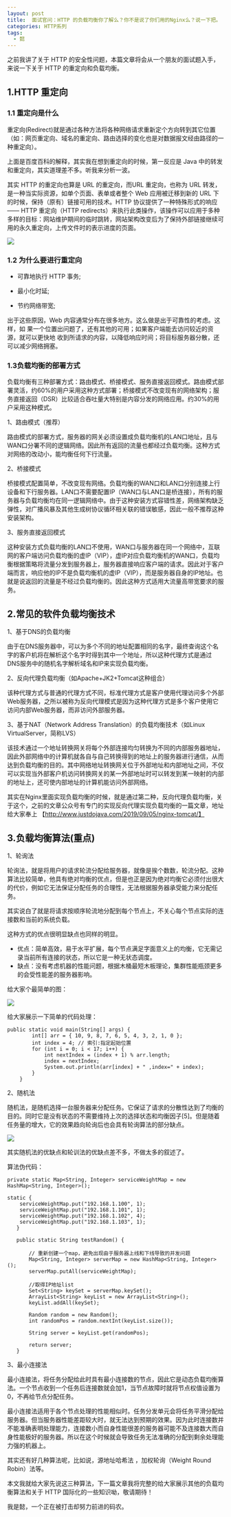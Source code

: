 ```yaml
---
layout: post
title:  面试官问：HTTP 的负载均衡你了解么？你不是说了你们用的Nginx么？说一下把。
categories: HTTP系列
tags:
  - 懿
---
```


之前我讲了关于 HTTP 的安全性问题，本篇文章将会从一个朋友的面试题入手，来说一下关于 HTTP 的重定向和负载均衡。
<!--more-->

## 1.HTTP 重定向

### 1.1 重定向是什么

重定向(Redirect)就是通过各种方法将各种网络请求重新定个方向转到其它位置（如：网页重定向、域名的重定向、路由选择的变化也是对数据报文经由路径的一种重定向）。

上面是百度百科的解释，其实我在想到重定向的时候，第一反应是 Java 中的转发和重定向，其实道理差不多。听我来分析一波。

其实 HTTP 的重定向也算是 URL 的重定向，而URL 重定向，也称为 URL 转发，是一种当实际资源，如单个页面、表单或者整个 Web 应用被迁移到新的 URL 下的时候，保持（原有）链接可用的技术。HTTP 协议提供了一种特殊形式的响应—— HTTP 重定向（HTTP redirects）来执行此类操作，该操作可以应用于多种多样的目标：网站维护期间的临时跳转，网站架构改变后为了保持外部链接继续可用的永久重定向，上传文件时的表示进度的页面。

![](http://www.justdojava.com/assets/images/2019/java/image_yi/12_08/1.jpg)

### 1.2 为什么要进行重定向

- 可靠地执行 HTTP 事务;

- 最小化时延;

- 节约网络带宽;

出于这些原因，Web 内容通常分布在很多地方。这么做是出于可靠性的考虑。这样，如 果一个位置出问题了，还有其他的可用；如果客户端能去访问较近的资源，就可以更快地 收到所请求的内容，以降低响应时间；将目标服务器分散，还可以减少网络拥塞。

### 1.3负载均衡的部署方式

负载均衡有三种部署方式：路由模式、桥接模式、服务直接返回模式。路由模式部署灵活，约60%的用户采用这种方式部署；桥接模式不改变现有的网络架构；服务直接返回（DSR）比较适合吞吐量大特别是内容分发的网络应用。约30%的用户采用这种模式。

1、路由模式（推荐）

路由模式的部署方式，服务器的网关必须设置成负载均衡机的LAN口地址，且与WAN口分署不同的逻辑网络。因此所有返回的流量也都经过负载均衡。这种方式对网络的改动小，能均衡任何下行流量。

2、桥接模式

桥接模式配置简单，不改变现有网络。负载均衡的WAN口和LAN口分别连接上行设备和下行服务器。LAN口不需要配置IP（WAN口与LAN口是桥连接），所有的服务器与负载均衡均在同一逻辑网络中。由于这种安装方式容错性差，网络架构缺乏弹性，对广播风暴及其他生成树协议循环相关联的错误敏感，因此一般不推荐这种安装架构。

3、服务直接返回模式

这种安装方式负载均衡的LAN口不使用，WAN口与服务器在同一个网络中，互联网的客户端访问负载均衡的虚IP（VIP），虚IP对应负载均衡机的WAN口，负载均衡根据策略将流量分发到服务器上，服务器直接响应客户端的请求。因此对于客户端而言，响应他的IP不是负载均衡机的虚IP（VIP），而是服务器自身的IP地址。也就是说返回的流量是不经过负载均衡的。因此这种方式适用大流量高带宽要求的服务。

## 2.常见的软件负载均衡技术

1、基于DNS的负载均衡

由于在DNS服务器中，可以为多个不同的地址配置相同的名字，最终查询这个名字的客户机将在解析这个名字时得到其中一个地址，所以这种代理方式是通过DNS服务中的随机名字解析域名和IP来实现负载均衡。

2、反向代理负载均衡（如Apache+JK2+Tomcat这种组合）

该种代理方式与普通的代理方式不同，标准代理方式是客户使用代理访问多个外部Web服务器，之所以被称为反向代理模式是因为这种代理方式是多个客户使用它访问内部Web服务器，而非访问外部服务器。

3、基于NAT（Network Address Translation）的负载均衡技术（如Linux VirtualServer，简称LVS）

该技术通过一个地址转换网关将每个外部连接均匀转换为不同的内部服务器地址，因此外部网络中的计算机就各自与自己转换得到的地址上的服务器进行通信，从而达到负载均衡的目的。其中网络地址转换网关位于外部地址和内部地址之间，不仅可以实现当外部客户机访问转换网关的某一外部地址时可以转发到某一映射的内部的地址上，还可使内部地址的计算机能访问外部网络。

其实在Nginx里面实现负载均衡的时候，就是通过第二种，反向代理负载均衡，关于这个，之前的文章公众号有专门的实现反向代理实现负载均衡的一篇文章，地址给大家奉上 【http://www.justdojava.com/2019/09/05/nginx-tomcat/】

## 3.负载均衡算法(重点)

1、轮询法

轮询法，就是将用户的请求轮流分配给服务器，就像是挨个数数，轮流分配。这种算法比较简单，他具有绝对均衡的优点，但是也正是因为绝对均衡它必须付出很大的代价，例如它无法保证分配任务的合理性，无法根据服务器承受能力来分配任务。

其实说白了就是将请求按顺序轮流地分配到每个节点上，不关心每个节点实际的连接数和当前的系统负载。

这种方式的优点很明显缺点也同样的明显。

- 优点：简单高效，易于水平扩展，每个节点满足字面意义上的均衡，它无需记录当前所有连接的状态，所以它是一种无状态调度。
- 缺点：没有考虑机器的性能问题，根据木桶最短木板理论，集群性能瓶颈更多的会受性能差的服务器影响。

给大家个最简单的图：

![](http://www.justdojava.com/assets/images/2019/java/image_yi/12_08/2.jpg)

给大家展示一下简单的代码处理：

```
public static void main(String[] args) {
		int[] arr = { 10, 9, 8, 7, 6, 5, 4, 3, 2, 1, 0 };
		int index = 4; // 索引:指定起始位置
		for (int i = 0; i < 17; i++) {
			int nextIndex = (index + 1) % arr.length;
			index = nextIndex;
			System.out.println(arr[index] + " ,index=" + index);
		}
	}

```

2、随机法

随机法，是随机选择一台服务器来分配任务。它保证了请求的分散性达到了均衡的目的。同时它是没有状态的不需要维持上次的选择状态和均衡因子[5]。但是随着任务量的增大，它的效果趋向轮询后也会具有轮询算法的部分缺点。

![](http://www.justdojava.com/assets/images/2019/java/image_yi/12_08/3.jpg)

其实随机法的优缺点和轮训法的优缺点差不多，不做太多的叙述了。

算法伪代码：

```
private static Map<String, Integer> serviceWeightMap = new HashMap<String, Integer>();

static {
    serviceWeightMap.put("192.168.1.100", 1);
    serviceWeightMap.put("192.168.1.101", 1);
    serviceWeightMap.put("192.168.1.102", 4);
    serviceWeightMap.put("192.168.1.103", 1);
   }
   
   public static String testRandom() {
    
       // 重新创建一个map，避免出现由于服务器上线和下线导致的并发问题
       Map<String, Integer> serverMap = new HashMap<String, Integer>();
       serverMap.putAll(serviceWeightMap);
    
       //取得IP地址list
       Set<String> keySet = serverMap.keySet();
       ArrayList<String> keyList = new ArrayList<String>();
       keyList.addAll(keySet);
    
       Random random = new Random();
       int randomPos = random.nextInt(keyList.size());
        
       String server = keyList.get(randomPos);
        
       return server;
   }

```

3、最小连接法

最小连接法，将任务分配给此时具有最小连接数的节点，因此它是动态负载均衡算法。一个节点收到一个任务后连接数就会加1，当节点故障时就将节点权值设置为0，不再给节点分配任务。

最小连接法适用于各个节点处理的性能相似时。任务分发单元会将任务平滑分配给服务器。但当服务器性能差距较大时，就无法达到预期的效果。因为此时连接数并不能准确表明处理能力，连接数小而自身性能很差的服务器可能不及连接数大而自身性能极好的服务器。所以在这个时候就会导致任务无法准确的分配到剩余处理能力强的机器上。

其实还有好几种算法呢，比如说，源地址哈希法 ，加权轮询（Weight Round Robin）法等。

本文我就给大家先说这三种算法，下一篇文章我将完整的给大家展示其他的负载均衡算法和关于 HTTP 国际化的一些知识呦，敬请期待！

我是懿，一个正在被打击却努力前进的码农。